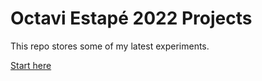# Octavi Estapé 2022 Projects

This repo stores some of my latest experiments.

[Start here](https://oestape.github.io/index.html)
